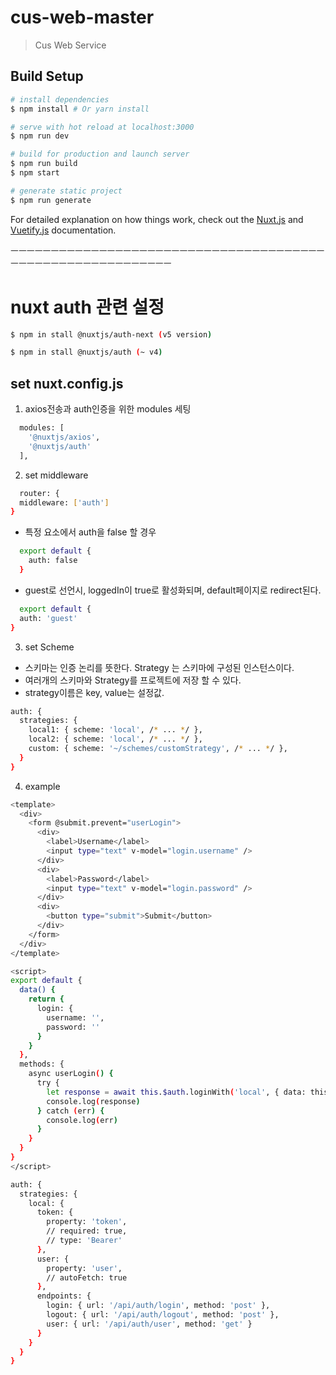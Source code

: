 # cus-web-master

> Cus Web Service

## Build Setup

``` bash
# install dependencies
$ npm install # Or yarn install

# serve with hot reload at localhost:3000
$ npm run dev

# build for production and launch server
$ npm run build
$ npm start

# generate static project
$ npm run generate
```

For detailed explanation on how things work, check out the [Nuxt.js](https://github.com/nuxt/nuxt.js) and [Vuetify.js](https://vuetifyjs.com/) documentation.

ㅡㅡㅡㅡㅡㅡㅡㅡㅡㅡㅡㅡㅡㅡㅡㅡㅡㅡㅡㅡㅡㅡㅡㅡㅡㅡㅡㅡㅡㅡㅡㅡㅡㅡㅡㅡㅡㅡㅡㅡㅡㅡㅡㅡㅡㅡㅡㅡㅡㅡㅡㅡㅡㅡㅡㅡㅡㅡㅡ

# nuxt auth 관련 설정

``` bash
$ npm in stall @nuxtjs/auth-next (v5 version)

$ npm in stall @nuxtjs/auth (~ v4)
```

## set nuxt.config.js

1. axios전송과 auth인증을 위한 modules 세팅

``` bash
  modules: [
    '@nuxtjs/axios',
    '@nuxtjs/auth'
  ],
```

2. set middleware 

``` bash
  router: {
  middleware: ['auth']
}
```

- 특정 요소에서 auth을 false 할 경우

``` bash
  export default {
    auth: false
  }
```

- guest로 선언시, loggedIn이 true로 활성화되며, default페이지로 redirect된다. 

``` bash
  export default {
  auth: 'guest'
}
```

3. set Scheme 

- 스키마는 인증 논리를 뜻한다. Strategy 는 스키마에 구성된 인스턴스이다.
- 여러개의 스키마와 Strategy를 프로젝트에 저장 할 수 있다.
- strategy이름은 key, value는 설정값.


``` bash
auth: {
  strategies: {
    local1: { scheme: 'local', /* ... */ },
    local2: { scheme: 'local', /* ... */ },
    custom: { scheme: '~/schemes/customStrategy', /* ... */ },
  }
}
```

4. example 

``` bash
<template>
  <div>
    <form @submit.prevent="userLogin">
      <div>
        <label>Username</label>
        <input type="text" v-model="login.username" />
      </div>
      <div>
        <label>Password</label>
        <input type="text" v-model="login.password" />
      </div>
      <div>
        <button type="submit">Submit</button>
      </div>
    </form>
  </div>
</template>

<script>
export default {
  data() {
    return {
      login: {
        username: '',
        password: ''
      }
    }
  },
  methods: {
    async userLogin() {
      try {
        let response = await this.$auth.loginWith('local', { data: this.login })
        console.log(response)
      } catch (err) {
        console.log(err)
      }
    }
  }
}
</script>
```
``` bash
auth: {
  strategies: {
    local: {
      token: {
        property: 'token',
        // required: true,
        // type: 'Bearer'
      },
      user: {
        property: 'user',
        // autoFetch: true
      },
      endpoints: {
        login: { url: '/api/auth/login', method: 'post' },
        logout: { url: '/api/auth/logout', method: 'post' },
        user: { url: '/api/auth/user', method: 'get' }
      }
    }
  }
}

``` 

